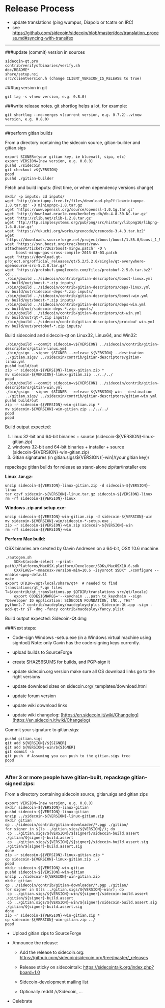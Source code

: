 Release Process
====================

* update translations (ping wumpus, Diapolo or tcatm on IRC)
* see https://github.com/sidecoin/sidecoin/blob/master/doc/translation_process.md#syncing-with-transifex

* * *

###update (commit) version in sources


	sidecoin-qt.pro
	contrib/verifysfbinaries/verify.sh
	doc/README*
	share/setup.nsi
	src/clientversion.h (change CLIENT_VERSION_IS_RELEASE to true)

###tag version in git

	git tag -s v(new version, e.g. 0.8.0)

###write release notes. git shortlog helps a lot, for example:

	git shortlog --no-merges v(current version, e.g. 0.7.2)..v(new version, e.g. 0.8.0)

* * *

##perform gitian builds

 From a directory containing the sidecoin source, gitian-builder and gitian.sigs
  
	export SIGNER=(your gitian key, ie bluematt, sipa, etc)
	export VERSION=(new version, e.g. 0.8.0)
	pushd ./sidecoin
	git checkout v${VERSION}
	popd
	pushd ./gitian-builder

 Fetch and build inputs: (first time, or when dependency versions change)

	mkdir -p inputs; cd inputs/
	wget 'http://miniupnp.free.fr/files/download.php?file=miniupnpc-1.8.tar.gz' -O miniupnpc-1.8.tar.gz
	wget 'https://www.openssl.org/source/openssl-1.0.1g.tar.gz'
	wget 'http://download.oracle.com/berkeley-db/db-4.8.30.NC.tar.gz'
	wget 'http://zlib.net/zlib-1.2.8.tar.gz'
	wget 'ftp://ftp.simplesystems.org/pub/png/src/history/libpng16/libpng-1.6.8.tar.gz'
	wget 'https://fukuchi.org/works/qrencode/qrencode-3.4.3.tar.bz2'
	wget 'https://downloads.sourceforge.net/project/boost/boost/1.55.0/boost_1_55_0.tar.bz2'
	wget 'https://svn.boost.org/trac/boost/raw-attachment/ticket/7262/boost-mingw.patch' -O \ 
	     boost-mingw-gas-cross-compile-2013-03-03.patch
	wget 'https://download.qt-project.org/official_releases/qt/5.2/5.2.0/single/qt-everywhere-opensource-src-5.2.0.tar.gz'
	wget 'https://protobuf.googlecode.com/files/protobuf-2.5.0.tar.bz2'
	cd ..
	./bin/gbuild ../sidecoin/contrib/gitian-descriptors/boost-linux.yml
	mv build/out/boost-*.zip inputs/
	./bin/gbuild ../sidecoin/contrib/gitian-descriptors/deps-linux.yml
	mv build/out/sidecoin-deps-*.zip inputs/
	./bin/gbuild ../sidecoin/contrib/gitian-descriptors/boost-win.yml
	mv build/out/boost-*.zip inputs/
	./bin/gbuild ../sidecoin/contrib/gitian-descriptors/deps-win.yml
	mv build/out/sidecoin-deps-*.zip inputs/
	./bin/gbuild ../sidecoin/contrib/gitian-descriptors/qt-win.yml
	mv build/out/qt-*.zip inputs/
	./bin/gbuild ../sidecoin/contrib/gitian-descriptors/protobuf-win.yml
	mv build/out/protobuf-*.zip inputs/

 Build sidecoind and sidecoin-qt on Linux32, Linux64, and Win32:
  
	./bin/gbuild --commit sidecoin=v${VERSION} ../sidecoin/contrib/gitian-descriptors/gitian-linux.yml
	./bin/gsign --signer $SIGNER --release ${VERSION} --destination ../gitian.sigs/ ../sidecoin/contrib/gitian-descriptors/gitian-linux.yml
	pushd build/out
	zip -r sidecoin-${VERSION}-linux-gitian.zip *
	mv sidecoin-${VERSION}-linux-gitian.zip ../../../
	popd
	./bin/gbuild --commit sidecoin=v${VERSION} ../sidecoin/contrib/gitian-descriptors/gitian-win.yml
	./bin/gsign --signer $SIGNER --release ${VERSION}-win --destination ../gitian.sigs/ ../sidecoin/contrib/gitian-descriptors/gitian-win.yml
	pushd build/out
	zip -r sidecoin-${VERSION}-win-gitian.zip *
	mv sidecoin-${VERSION}-win-gitian.zip ../../../
	popd
	popd

  Build output expected:

  1. linux 32-bit and 64-bit binaries + source (sidecoin-${VERSION}-linux-gitian.zip)
  2. windows 32-bit and 64-bit binaries + installer + source (sidecoin-${VERSION}-win-gitian.zip)
  3. Gitian signatures (in gitian.sigs/${VERSION}[-win]/(your gitian key)/

repackage gitian builds for release as stand-alone zip/tar/installer exe

**Linux .tar.gz:**

	unzip sidecoin-${VERSION}-linux-gitian.zip -d sidecoin-${VERSION}-linux
	tar czvf sidecoin-${VERSION}-linux.tar.gz sidecoin-${VERSION}-linux
	rm -rf sidecoin-${VERSION}-linux

**Windows .zip and setup.exe:**

	unzip sidecoin-${VERSION}-win-gitian.zip -d sidecoin-${VERSION}-win
	mv sidecoin-${VERSION}-win/sidecoin-*-setup.exe .
	zip -r sidecoin-${VERSION}-win.zip sidecoin-${VERSION}-win
	rm -rf sidecoin-${VERSION}-win

**Perform Mac build:**

  OSX binaries are created by Gavin Andresen on a 64-bit, OSX 10.6 machine.

	./autogen.sh
        SDK=$(xcode-select --print-path)/Platforms/MacOSX.platform/Developer/SDKs/MacOSX10.6.sdk
        CXXFLAGS="-mmacosx-version-min=10.6 -isysroot $SDK" ./configure --enable-upnp-default
	make
	export QTDIR=/opt/local/share/qt4  # needed to find translations/qt_*.qm files
	T=$(contrib/qt_translations.py $QTDIR/translations src/qt/locale)
        export CODESIGNARGS='--keychain ...path_to_keychain --sign "Developer ID Application: SIDECOIN FOUNDATION, INC., THE"'
	python2.7 contrib/macdeploy/macdeployqtplus Sidecoin-Qt.app -sign -add-qt-tr $T -dmg -fancy contrib/macdeploy/fancy.plist

 Build output expected: Sidecoin-Qt.dmg

###Next steps:

* Code-sign Windows -setup.exe (in a Windows virtual machine using signtool)
 Note: only Gavin has the code-signing keys currently.

* upload builds to SourceForge

* create SHA256SUMS for builds, and PGP-sign it

* update sidecoin.org version
  make sure all OS download links go to the right versions
  
* update download sizes on sidecoin.org/_templates/download.html

* update forum version

* update wiki download links

* update wiki changelog: [https://en.sidecoin.it/wiki/Changelog](https://en.sidecoin.it/wiki/Changelog)

Commit your signature to gitian.sigs:

	pushd gitian.sigs
	git add ${VERSION}/${SIGNER}
	git add ${VERSION}-win/${SIGNER}
	git commit -a
	git push  # Assuming you can push to the gitian.sigs tree
	popd

-------------------------------------------------------------------------

### After 3 or more people have gitian-built, repackage gitian-signed zips:

From a directory containing sidecoin source, gitian.sigs and gitian zips

	export VERSION=(new version, e.g. 0.8.0)
	mkdir sidecoin-${VERSION}-linux-gitian
	pushd sidecoin-${VERSION}-linux-gitian
	unzip ../sidecoin-${VERSION}-linux-gitian.zip
	mkdir gitian
	cp ../sidecoin/contrib/gitian-downloader/*.pgp ./gitian/
	for signer in $(ls ../gitian.sigs/${VERSION}/); do
	 cp ../gitian.sigs/${VERSION}/${signer}/sidecoin-build.assert ./gitian/${signer}-build.assert
	 cp ../gitian.sigs/${VERSION}/${signer}/sidecoin-build.assert.sig ./gitian/${signer}-build.assert.sig
	done
	zip -r sidecoin-${VERSION}-linux-gitian.zip *
	cp sidecoin-${VERSION}-linux-gitian.zip ../
	popd
	mkdir sidecoin-${VERSION}-win-gitian
	pushd sidecoin-${VERSION}-win-gitian
	unzip ../sidecoin-${VERSION}-win-gitian.zip
	mkdir gitian
	cp ../sidecoin/contrib/gitian-downloader/*.pgp ./gitian/
	for signer in $(ls ../gitian.sigs/${VERSION}-win/); do
	 cp ../gitian.sigs/${VERSION}-win/${signer}/sidecoin-build.assert ./gitian/${signer}-build.assert
	 cp ../gitian.sigs/${VERSION}-win/${signer}/sidecoin-build.assert.sig ./gitian/${signer}-build.assert.sig
	done
	zip -r sidecoin-${VERSION}-win-gitian.zip *
	cp sidecoin-${VERSION}-win-gitian.zip ../
	popd

- Upload gitian zips to SourceForge

- Announce the release:

  - Add the release to sidecoin.org: https://github.com/sidecoin/sidecoin.org/tree/master/_releases

  - Release sticky on sidecointalk: https://sidecointalk.org/index.php?board=1.0

  - Sidecoin-development mailing list

  - Optionally reddit /r/Sidecoin, ...

- Celebrate 
